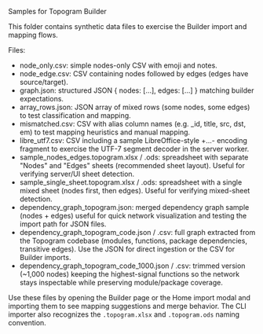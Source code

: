 Samples for Topogram Builder

This folder contains synthetic data files to exercise the Builder import and mapping flows.

Files:
- node_only.csv: simple nodes-only CSV with emoji and notes.
- node_edge.csv: CSV containing nodes followed by edges (edges have source/target).
- graph.json: structured JSON { nodes: [...], edges: [...] } matching builder expectations.
- array_rows.json: JSON array of mixed rows (some nodes, some edges) to test classification and mapping.
- mismatched.csv: CSV with alias column names (e.g. _id, title, src, dst, em) to test mapping heuristics and manual mapping.
- libre_utf7.csv: CSV including a sample LibreOffice-style +...- encoding fragment to exercise the UTF-7 segment decoder in the server worker.
- sample_nodes_edges.topogram.xlsx / .ods: spreadsheet with separate "Nodes" and "Edges" sheets (recommended sheet layout). Useful for verifying server/UI sheet detection.
- sample_single_sheet.topogram.xlsx / .ods: spreadsheet with a single mixed sheet (nodes first, then edges). Useful for verifying mixed-sheet detection.
- dependency_graph_topogram.json: merged dependency graph sample (nodes + edges) useful for quick network visualization and testing the import path for JSON files.
- dependency_graph_topogram_code.json / .csv: full graph extracted from the Topogram codebase (modules, functions, package dependencies, transitive edges). Use the JSON for direct ingestion or the CSV for Builder imports.
- dependency_graph_topogram_code_1000.json / .csv: trimmed version (~1,000 nodes) keeping the highest-signal functions so the network stays inspectable while preserving module/package coverage.

Use these files by opening the Builder page or the Home import modal and importing them to see mapping suggestions and merge behavior. The CLI importer also recognizes the `.topogram.xlsx` and `.topogram.ods` naming convention.
